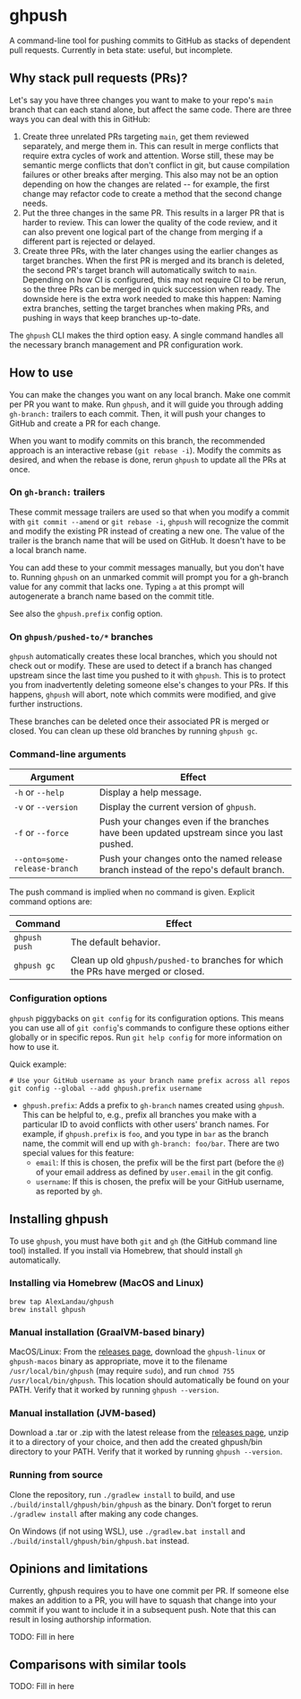 # ghpush

A command-line tool for pushing commits to GitHub as stacks of dependent pull requests. Currently in beta state:
useful, but incomplete.

## Why stack pull requests (PRs)?

Let's say you have three changes you want to make to your repo's `main` branch that can each stand alone, but affect the
same code. There are three ways you can deal with this in GitHub:

1. Create three unrelated PRs targeting `main`, get them reviewed separately, and merge them in. This can result in
   merge conflicts that require extra cycles of work and attention. Worse still, these may be semantic merge conflicts
   that don't conflict in git, but cause compilation failures or other breaks after merging. This also may not be an
   option depending on how the changes are related -- for example, the first change may refactor code to create a method
   that the second change needs.
2. Put the three changes in the same PR. This results in a larger PR that is harder to review. This can lower the
   quality of the code review, and it can also prevent one logical part of the change from merging if a different part
   is rejected or delayed.
3. Create three PRs, with the later changes using the earlier changes as target branches. When the first PR is merged
   and its branch is deleted, the second PR's target branch will automatically switch to `main`. Depending on how CI
   is configured, this may not require CI to be rerun, so the three PRs can be merged in quick succession when ready.
   The downside here is the extra work needed to make this happen: Naming extra branches, setting the target branches
   when making PRs, and pushing in ways that keep branches up-to-date.

The `ghpush` CLI makes the third option easy. A single command handles all the necessary branch management and PR
configuration work.

## How to use

You can make the changes you want on any local branch. Make one commit per PR you want to make. Run `ghpush`, and it
will guide you through adding `gh-branch:` trailers to each commit. Then, it will push your changes to GitHub and create a
PR for each change.

When you want to modify commits on this branch, the recommended approach is an interactive rebase (`git rebase -i`).
Modify the commits as desired, and when the rebase is done, rerun `ghpush` to update all the PRs at once.

### On `gh-branch:` trailers

These commit message trailers are used so that when you modify a commit with `git commit --amend` or `git rebase -i`,
`ghpush` will recognize the commit and modify the existing PR instead of creating a new one. The value of the trailer is the
branch name that will be used on GitHub. It doesn't have to be a local branch name.

You can add these to your commit messages manually, but you don't have to. Running `ghpush` on an unmarked commit will
prompt you for a gh-branch value for any commit that lacks one. Typing `a` at this prompt will autogenerate a branch
name based on the commit title.

See also the `ghpush.prefix` config option.

### On `ghpush/pushed-to/*` branches

`ghpush` automatically creates these local branches, which you should not check out or modify. These are used to detect
if a branch has changed upstream since the last time you pushed to it with `ghpush`. This is to protect you from
inadvertently deleting someone else's changes to your PRs. If this happens, `ghpush` will abort, note which commits were
modified, and give further instructions.

These branches can be deleted once their associated PR is merged or closed. You can clean up these old branches by
running `ghpush gc`.

### Command-line arguments

| Argument                     | Effect                                                                                   |
|------------------------------|------------------------------------------------------------------------------------------|
| `-h` or `--help`             | Display a help message.                                                                  |
| `-v` or `--version`          | Display the current version of `ghpush`.                                                 |
| `-f` or `--force`            | Push your changes even if the branches have been updated upstream since you last pushed. |
| `--onto=some-release-branch` | Push your changes onto the named release branch instead of the repo's default branch.    |

The push command is implied when no command is given. Explicit command options are:

| Command       | Effect                                                                            |
|---------------|-----------------------------------------------------------------------------------|
| `ghpush push` | The default behavior.                                                             |
| `ghpush gc`   | Clean up old `ghpush/pushed-to` branches for which the PRs have merged or closed. |

### Configuration options

`ghpush` piggybacks on `git config` for its configuration options. This means you can use all of `git config`'s commands
to configure these options either globally or in specific repos. Run `git help config` for more information on how to
use it.

Quick example:

```shell
# Use your GitHub username as your branch name prefix across all repos
git config --global --add ghpush.prefix username
```

* `ghpush.prefix`: Adds a prefix to `gh-branch` names created using `ghpush`. This can be helpful to, e.g., prefix all
  branches you make with a particular ID to avoid conflicts with other users' branch names. For example, if
  `ghpush.prefix` is `foo`, and you type in `bar` as the branch name, the commit will end up with `gh-branch: foo/bar`.
  There are two special values for this feature:
  * `email`: If this is chosen, the prefix will be the first part (before the `@`) of your email address as defined by
    `user.email` in the git config.
  * `username`: If this is chosen, the prefix will be your GitHub username, as reported by `gh`.

## Installing ghpush

To use `ghpush`, you must have both `git` and `gh` (the GitHub command line tool) installed. If you install via
Homebrew, that should install `gh` automatically.

### Installing via Homebrew (MacOS and Linux)

```shell
brew tap AlexLandau/ghpush
brew install ghpush
```

### Manual installation (GraalVM-based binary)

MacOS/Linux: From the [releases page](https://github.com/AlexLandau/ghpush/releases), download the `ghpush-linux` or
`ghpush-macos` binary as appropriate, move it to the filename `/usr/local/bin/ghpush` (may require `sudo`), and run
`chmod 755 /usr/local/bin/ghpush`. This location should automatically be found on your PATH. Verify that it worked by
running `ghpush --version`.

### Manual installation (JVM-based)

Download a .tar or .zip with the latest release from the [releases page](https://github.com/AlexLandau/ghpush/releases),
unzip it to a directory of your choice, and then add the created ghpush/bin directory to your PATH. Verify that it
worked by running `ghpush --version`.

### Running from source

Clone the repository, run `./gradlew install` to build, and use `./build/install/ghpush/bin/ghpush` as the binary. Don't
forget to rerun `./gradlew install` after making any code changes.

On Windows (if not using WSL), use `./gradlew.bat install` and `./build/install/ghpush/bin/ghpush.bat` instead.

## Opinions and limitations

Currently, ghpush requires you to have one commit per PR. If someone else makes an addition to a PR, you will have to
squash that change into your commit if you want to include it in a subsequent push. Note that this can result in losing
authorship information.

TODO: Fill in here

## Comparisons with similar tools

TODO: Fill in here

